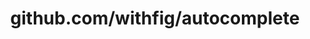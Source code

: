 ---
layout: post
title: github.com/withfig/autocomplete
categories: link
tags: [انگلیسی, برنامه‌نویسی]
---
